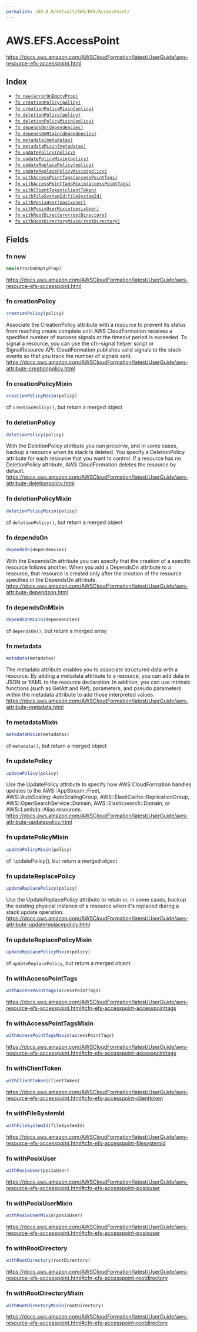 ```yaml
---
permalink: /69.0.0/default/AWS/EFS/AccessPoint/
---
```


# AWS.EFS.AccessPoint

https://docs.aws.amazon.com/AWSCloudFormation/latest/UserGuide/aws-resource-efs-accesspoint.html

## Index

* [`fn new(errorOnEmptyProp)`](#fn-new)
* [`fn creationPolicy(policy)`](#fn-creationpolicy)
* [`fn creationPolicyMixin(policy)`](#fn-creationpolicymixin)
* [`fn deletionPolicy(policy)`](#fn-deletionpolicy)
* [`fn deletionPolicyMixin(policy)`](#fn-deletionpolicymixin)
* [`fn dependsOn(dependencies)`](#fn-dependson)
* [`fn dependsOnMixin(dependencies)`](#fn-dependsonmixin)
* [`fn metadata(metadatas)`](#fn-metadata)
* [`fn metadataMixin(metadatas)`](#fn-metadatamixin)
* [`fn updatePolicy(policy)`](#fn-updatepolicy)
* [`fn updatePolicyMixin(policy)`](#fn-updatepolicymixin)
* [`fn updateReplacePolicy(policy)`](#fn-updatereplacepolicy)
* [`fn updateReplacePolicyMixin(policy)`](#fn-updatereplacepolicymixin)
* [`fn withAccessPointTags(accessPointTags)`](#fn-withaccesspointtags)
* [`fn withAccessPointTagsMixin(accessPointTags)`](#fn-withaccesspointtagsmixin)
* [`fn withClientToken(clientToken)`](#fn-withclienttoken)
* [`fn withFileSystemId(fileSystemId)`](#fn-withfilesystemid)
* [`fn withPosixUser(posixUser)`](#fn-withposixuser)
* [`fn withPosixUserMixin(posixUser)`](#fn-withposixusermixin)
* [`fn withRootDirectory(rootDirectory)`](#fn-withrootdirectory)
* [`fn withRootDirectoryMixin(rootDirectory)`](#fn-withrootdirectorymixin)

## Fields

### fn new

```ts
new(errorOnEmptyProp)
```

https://docs.aws.amazon.com/AWSCloudFormation/latest/UserGuide/aws-resource-efs-accesspoint.html

### fn creationPolicy

```ts
creationPolicy(policy)
```

Associate the CreationPolicy attribute with a resource to prevent its status from reaching create complete until AWS CloudFormation receives a specified number of success signals or the timeout period is exceeded. To signal a resource, you can use the cfn-signal helper script or SignalResource API. CloudFormation publishes valid signals to the stack events so that you track the number of signals sent. 
https://docs.aws.amazon.com/AWSCloudFormation/latest/UserGuide/aws-attribute-creationpolicy.html

### fn creationPolicyMixin

```ts
creationPolicyMixin(policy)
```

cf `creationPolicy()`, but return a merged object

### fn deletionPolicy

```ts
deletionPolicy(policy)
```

With the DeletionPolicy attribute you can preserve, and in some cases, backup a resource when its stack is deleted. You specify a DeletionPolicy attribute for each resource that you want to control. If a resource has no DeletionPolicy attribute, AWS CloudFormation deletes the resource by default. 
https://docs.aws.amazon.com/AWSCloudFormation/latest/UserGuide/aws-attribute-deletionpolicy.html

### fn deletionPolicyMixin

```ts
deletionPolicyMixin(policy)
```

cf `deletionPolicy()`, but return a merged object

### fn dependsOn

```ts
dependsOn(dependencies)
```

With the DependsOn attribute you can specify that the creation of a specific resource follows another. When you add a DependsOn attribute to a resource, that resource is created only after the creation of the resource specified in the DependsOn attribute. 
https://docs.aws.amazon.com/AWSCloudFormation/latest/UserGuide/aws-attribute-dependson.html

### fn dependsOnMixin

```ts
dependsOnMixin(dependencies)
```

cf `dependsOn()`, but return a merged array

### fn metadata

```ts
metadata(metadatas)
```

The metadata attribute enables you to associate structured data with a resource. By adding a metadata attribute to a resource, you can add data in JSON or YAML to the resource declaration. In addition, you can use intrinsic functions (such as GetAtt and Ref), parameters, and pseudo parameters within the metadata attribute to add those interpreted values. 
https://docs.aws.amazon.com/AWSCloudFormation/latest/UserGuide/aws-attribute-metadata.html

### fn metadataMixin

```ts
metadataMixin(metadatas)
```

cf `metadata()`, but return a merged object

### fn updatePolicy

```ts
updatePolicy(policy)
```

Use the UpdatePolicy attribute to specify how AWS CloudFormation handles updates to the AWS::AppStream::Fleet, AWS::AutoScaling::AutoScalingGroup, AWS::ElastiCache::ReplicationGroup, AWS::OpenSearchService::Domain, AWS::Elasticsearch::Domain, or AWS::Lambda::Alias resources. 
https://docs.aws.amazon.com/AWSCloudFormation/latest/UserGuide/aws-attribute-updatepolicy.html

### fn updatePolicyMixin

```ts
updatePolicyMixin(policy)
```

cf `updatePolicy(), but return a merged object

### fn updateReplacePolicy

```ts
updateReplacePolicy(policy)
```

Use the UpdateReplacePolicy attribute to retain or, in some cases, backup the existing physical instance of a resource when it's replaced during a stack update operation. 
https://docs.aws.amazon.com/AWSCloudFormation/latest/UserGuide/aws-attribute-updatereplacepolicy.html

### fn updateReplacePolicyMixin

```ts
updateReplacePolicyMixin(policy)
```

cf `updateReplacePolicy`, but return a merged object

### fn withAccessPointTags

```ts
withAccessPointTags(accessPointTags)
```

https://docs.aws.amazon.com/AWSCloudFormation/latest/UserGuide/aws-resource-efs-accesspoint.html#cfn-efs-accesspoint-accesspointtags

### fn withAccessPointTagsMixin

```ts
withAccessPointTagsMixin(accessPointTags)
```

https://docs.aws.amazon.com/AWSCloudFormation/latest/UserGuide/aws-resource-efs-accesspoint.html#cfn-efs-accesspoint-accesspointtags

### fn withClientToken

```ts
withClientToken(clientToken)
```

https://docs.aws.amazon.com/AWSCloudFormation/latest/UserGuide/aws-resource-efs-accesspoint.html#cfn-efs-accesspoint-clienttoken

### fn withFileSystemId

```ts
withFileSystemId(fileSystemId)
```

https://docs.aws.amazon.com/AWSCloudFormation/latest/UserGuide/aws-resource-efs-accesspoint.html#cfn-efs-accesspoint-filesystemid

### fn withPosixUser

```ts
withPosixUser(posixUser)
```

https://docs.aws.amazon.com/AWSCloudFormation/latest/UserGuide/aws-resource-efs-accesspoint.html#cfn-efs-accesspoint-posixuser

### fn withPosixUserMixin

```ts
withPosixUserMixin(posixUser)
```

https://docs.aws.amazon.com/AWSCloudFormation/latest/UserGuide/aws-resource-efs-accesspoint.html#cfn-efs-accesspoint-posixuser

### fn withRootDirectory

```ts
withRootDirectory(rootDirectory)
```

https://docs.aws.amazon.com/AWSCloudFormation/latest/UserGuide/aws-resource-efs-accesspoint.html#cfn-efs-accesspoint-rootdirectory

### fn withRootDirectoryMixin

```ts
withRootDirectoryMixin(rootDirectory)
```

https://docs.aws.amazon.com/AWSCloudFormation/latest/UserGuide/aws-resource-efs-accesspoint.html#cfn-efs-accesspoint-rootdirectory